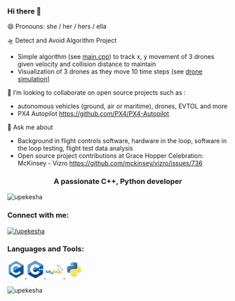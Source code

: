 ### Hi there 👋

<!--
**upekesha/upekesha** is a ✨ _special_ ✨ repository because its `README.md` (this file) appears on your GitHub profile.

Here are some ideas to get you started:

- 🔭 I’m currently working on ...
- 👯 I’m looking to collaborate on ...
- 🤔 I’m looking for help with ...
- 💬 Ask me about ...
- 📫 How to reach me: ...
- ⚡ Fun fact: ...
-->


😄 Pronouns: she / her / hers / ella

🛸 Detect and Avoid Algorithm Project
- Simple algorithm (see [main.cpp](main.cpp)) to track x, y movement of 3 drones given velocity and collision distance to maintain
- Visualization of 3 drones as they move 10 time steps (see [drone simulation](./output_frame/drone_simulation.gif)]

🔭 I’m looking to collaborate on open source projects such as :
- autonomous vehicles (ground, air or maritime), drones, EVTOL and more
- PX4 Autopilot https://github.com/PX4/PX4-Autopilot

💬 Ask me about
- Background in flight controls software, hardware in the loop, software in the loop testing, flight test data analysis
- Open source project contributions at Grace Hopper Celebration:
McKinsey - Vizro https://github.com/mckinsey/vizro/issues/736

<!--🌱 I’m currently practicing Python skills
Includes coding exercises from the course "Python Essentials - Part 1 (Basics)" - https://edube.org/study/pe1 and coding challenges. -->


<!--Flying Car and Autonomous Flight Engineer - Nanodegree Program
https://www.udacity.com/course/flying-car-nanodegree--nd787-->

<h3 align="center">A passionate C++, Python developer</h3>

<p align="left"> <img src="https://komarev.com/ghpvc/?username=upekesha&label=Profile%20views&color=0e75b6&style=flat" alt="upekesha" /> </p>

<h3 align="left">Connect with me:</h3>
<p align="left">
<a href="https://linkedin.com/in//upekesha" target="blank"><img align="center" src="https://raw.githubusercontent.com/rahuldkjain/github-profile-readme-generator/master/src/images/icons/Social/linked-in-alt.svg" alt="/upekesha" height="30" width="40" /></a>
</p>

<h3 align="left">Languages and Tools:</h3>
<p align="left"> <a href="https://www.cprogramming.com/" target="_blank" rel="noreferrer"> <img src="https://raw.githubusercontent.com/devicons/devicon/master/icons/c/c-original.svg" alt="c" width="40" height="40"/> </a> <a href="https://www.w3schools.com/cpp/" target="_blank" rel="noreferrer"> <img src="https://raw.githubusercontent.com/devicons/devicon/master/icons/cplusplus/cplusplus-original.svg" alt="cplusplus" width="40" height="40"/> </a>   <a href="https://www.mysql.com/" target="_blank" rel="noreferrer"> <img src="https://raw.githubusercontent.com/devicons/devicon/master/icons/mysql/mysql-original-wordmark.svg" alt="mysql" width="40" height="40"/> </a> <a href="https://www.python.org" target="_blank" rel="noreferrer"> <img src="https://raw.githubusercontent.com/devicons/devicon/master/icons/python/python-original.svg" alt="python" width="40" height="40"/> </a> 
 <!--<a href="https://unity.com/" target="_blank" rel="noreferrer"> <img src="https://www.vectorlogo.zone/logos/unity3d/unity3d-icon.svg" alt="unity" width="40" height="40"/> </a> --!>
 </p>

<p><img align="center" src="https://github-readme-stats.vercel.app/api/top-langs?username=upekesha&show_icons=true&locale=en&layout=compact" alt="upekesha" /></p>
